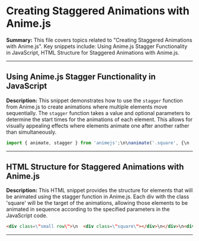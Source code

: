 # Creating Staggered Animations with Anime.js

**Summary:** This file covers topics related to "Creating Staggered Animations with Anime.js". Key snippets include: Using Anime.js Stagger Functionality in JavaScript, HTML Structure for Staggered Animations with Anime.js.

---

## Using Anime.js Stagger Functionality in JavaScript

**Description:** This snippet demonstrates how to use the `stagger` function from Anime.js to create animations where multiple elements move sequentially. The `stagger` function takes a value and optional parameters to determine the start times for the animations of each element. This allows for visually appealing effects where elements animate one after another rather than simultaneously.

```JavaScript
import { animate, stagger } from 'animejs';\n\nanimate('.square', {\n  x: '17rem',\n  scale: stagger([1, .1]),\n  delay: stagger(100),\n});
```

---

## HTML Structure for Staggered Animations with Anime.js

**Description:** This HTML snippet provides the structure for elements that will be animated using the stagger function in Anime.js. Each div with the class 'square' will be the target of the animations, allowing those elements to be animated in sequence according to the specified parameters in the JavaScript code.

```HTML
<div class=\"small row\">\n  <div class=\"square\"></div>\n</div>\n<div class=\"small row\">\n  <div class=\"square\"></div>\n</div>\n<div class=\"small row\">\n  <div class=\"square\"></div>\n</div>\n<div class=\"small row\">\n  <div class=\"square\"></div>\n</div>
```

---